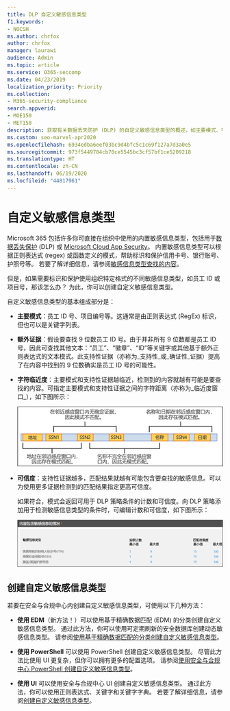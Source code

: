 ```yaml
---
title: DLP 自定义敏感信息类型
f1.keywords:
- NOCSH
ms.author: chrfox
author: chrfox
manager: laurawi
audience: Admin
ms.topic: article
ms.service: O365-seccomp
ms.date: 04/23/2019
localization_priority: Priority
ms.collection:
- M365-security-compliance
search.appverid:
- MOE150
- MET150
description: 获取有关数据丢失防护 (DLP) 的自定义敏感信息类型的概述，如主要模式、字符接近度和可信度级别。
ms.custom: seo-marvel-apr2020
ms.openlocfilehash: 6934edba6eef03bc9d4bfc5c1c69f127a7d3a0e5
ms.sourcegitcommit: 973f5449784cb70ce5545bc3cf57bf1ce5209218
ms.translationtype: HT
ms.contentlocale: zh-CN
ms.lasthandoff: 06/19/2020
ms.locfileid: "44817961"
---
```

# <a name="custom-sensitive-information-types"></a>自定义敏感信息类型

Microsoft 365 包括许多你可直接在组织中使用的内置敏感信息类型，包括用于[数据丢失保护](data-loss-prevention-policies.md) (DLP) 或 [Microsoft Cloud App Security](https://docs.microsoft.com/cloud-app-security)。 内置敏感信息类型可以根据正则表达式 (regex) 或函数定义的模式，帮助标识和保护信用卡号、银行账号、护照号等。 若要了解详细信息，请参阅[敏感信息类型查找的内容](what-the-sensitive-information-types-look-for.md)。

但是，如果需要标识和保护使用组织特定格式的不同敏感信息类型，如员工 ID 或项目号，那该怎么办？ 为此，你可以创建自定义敏感信息类型。

自定义敏感信息类型的基本组成部分是：

- **主要模式**：员工 ID 号、项目编号等。这通常是由正则表达式 (RegEx) 标识，但也可以是关键字列表。

- **额外证据**：假设要查找 9 位数员工 ID 号。由于并非所有 9 位数都是员工 ID 号，因此可查找其他文本：“员工”、“徽章”、“ID”等关键字或其他基于额外正则表达式的文本模式。此支持性证据（亦称为_支持性_或_确证性_证据）提高了在内容中找到的 9 位数确实是员工 ID 号的可能性。

- **字符临近度**：主要模式和支持性证据越临近，检测到的内容就越有可能是要查找的内容。可指定主要模式和支持性证据之间的字符距离（亦称为_临近度窗口_），如下图所示：

    ![确证性证据和临近度窗口的关系图](../media/dc68e38e-dfa1-45b8-b204-89c8ba121f96.png)

- **可信度**：支持性证据越多，匹配结果就越有可能包含要查找的敏感信息。可以为使用更多证据检测到的匹配结果指定更高可信度。

  如果符合，模式会返回可用于 DLP 策略条件的计数和可信度。向 DLP 策略添加用于检测敏感信息类型的条件时，可编辑计数和可信度，如下图所示：

    ![“实例计数”和“匹配准确度”选项](../media/11d0b51e-7c3f-4cc6-96d8-b29bcdae1aeb.png)

## <a name="creating-custom-sensitive-information-types"></a>创建自定义敏感信息类型

若要在安全与合规中心内创建自定义敏感信息类型，可使用以下几种方法：

- **使用 EDM**（新方法！）可以使用基于精确数据匹配 (EDM) 的分类创建自定义敏感信息类型。 通过此方法，你可以使用可定期刷新的安全数据库创建动态敏感信息类型。 请参阅[使用基于精确数据匹配的分类创建自定义敏感信息类型](create-custom-sensitive-information-types-with-exact-data-match-based-classification.md)。

- **使用 PowerShell** 可以使用 PowerShell 创建自定义敏感信息类型。 尽管此方法比使用 UI 更复杂，但你可以拥有更多的配置选项。 请参阅[使用安全与合规中心 PowerShell 创建自定义敏感信息类型](create-a-custom-sensitive-information-type-in-scc-powershell.md)。

- **使用 UI** 可以使用安全与合规中心 UI 创建自定义敏感信息类型。 通过此方法，你可以使用正则表达式、关键字和关键字字典。 若要了解详细信息，请参阅[创建自定义敏感信息类型](create-a-custom-sensitive-information-type.md)。



